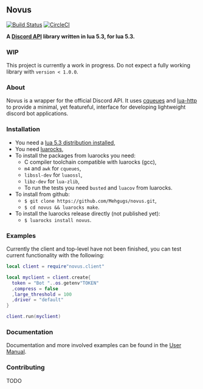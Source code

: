 ## Novus
[![Build Status](https://travis-ci.org/Mehgugs/novus.svg?branch=master)](https://travis-ci.org/Mehgugs/novus)
[![CircleCI](https://circleci.com/gh/Mehgugs/novus/tree/master.svg?style=svg)](https://circleci.com/gh/Mehgugs/novus/tree/master)


**A [Discord API][discord] library written in lua 5.3, for lua 5.3.**

### WIP
This project is currently a work in progress. Do not expect a fully working
library with `version < 1.0.0`.

### About
Novus is a wrapper for the official Discord API.
It uses [cqueues][cqueues] and [lua-http][lua_http] to provide a minimal, yet featureful,
interface for developing lightweight discord bot applications.

### Installation
- You need a [lua 5.3 distribution installed][lua],
- You need [luarocks][luarocks],
- To install the packages from luarocks you need:
  - C compiler toolchain compatible with luarocks (gcc),
  - `m4` and `awk` for `cqueues`,
  - `libssl-dev` for `luaossl`,
  - `libz-dev` for `lua-zlib`,
  - To run the tests you need `busted` and `luacov` from luarocks.
- To install from github:
  - `$ git clone https://github.com/Mehgugs/novus.git`,
  - `$ cd novus && luarocks make`.
- To install the luarocks release directly (not published yet):
  - `$ luarocks install novus`.

### Examples

Currently the client and top-level have not been finished,
you can test current functionality with the following:
```lua
local client = require"novus.client"

local myclient = client.create{
  token = "Bot "..os.getenv"TOKEN"
  ,compress = false
  ,large_threshold = 100
  ,driver = "default"
}

client.run(myclient)
```

### Documentation

Documentation and more involved examples can be found in the [User Manual](https://mehgugs.github.io/novus/manual/01-Introduction.md.html).

### Contributing

TODO

[discord]: https://discordapp.com/developers/docs/intro
[lua]: https://www.lua.org/manual/5.3/

[luarocks]: https://github.com/luarocks/luarocks/wiki/Download
[cqueues]: https://github.com/wahern/cqueues
[lua_http]: https://github.com/daurnimator/lua-http
